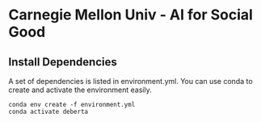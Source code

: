 # Carnegie Mellon Univ - AI for Social Good

## Install Dependencies
A set of dependencies is listed in environment.yml. You can use conda to create and activate the environment easily.

```
conda env create -f environment.yml
conda activate deberta
```
